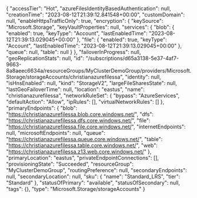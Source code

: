 {
  "accessTier": "Hot",
  "azureFilesIdentityBasedAuthentication": null,
  "creationTime": "2023-08-12T21:39:12.841548+00:00",
  "customDomain": null,
  "enableHttpsTrafficOnly": true,
  "encryption": {
    "keySource": "Microsoft.Storage",
    "keyVaultProperties": null,
    "services": {
      "blob": {
        "enabled": true,
        "keyType": "Account",
        "lastEnabledTime": "2023-08-12T21:39:13.029045+00:00"
      },
      "file": {
        "enabled": true,
        "keyType": "Account",
        "lastEnabledTime": "2023-08-12T21:39:13.029045+00:00"
      },
      "queue": null,
      "table": null
    }
  },
  "failoverInProgress": null,
  "geoReplicationStats": null,
  "id": "/subscriptions/d65a3138-5e37-4af7-9663-8a8aeec6634a/resourceGroups/MyClusterDemoGroup/providers/Microsoft.Storage/storageAccounts/christianazurefilessa",
  "identity": null,
  "isHnsEnabled": null,
  "kind": "StorageV2",
  "largeFileSharesState": null,
  "lastGeoFailoverTime": null,
  "location": "eastus",
  "name": "christianazurefilessa",
  "networkRuleSet": {
    "bypass": "AzureServices",
    "defaultAction": "Allow",
    "ipRules": [],
    "virtualNetworkRules": []
  },
  "primaryEndpoints": {
    "blob": "https://christianazurefilessa.blob.core.windows.net/",
    "dfs": "https://christianazurefilessa.dfs.core.windows.net/",
    "file": "https://christianazurefilessa.file.core.windows.net/",
    "internetEndpoints": null,
    "microsoftEndpoints": null,
    "queue": "https://christianazurefilessa.queue.core.windows.net/",
    "table": "https://christianazurefilessa.table.core.windows.net/",
    "web": "https://christianazurefilessa.z13.web.core.windows.net/"
  },
  "primaryLocation": "eastus",
  "privateEndpointConnections": [],
  "provisioningState": "Succeeded",
  "resourceGroup": "MyClusterDemoGroup",
  "routingPreference": null,
  "secondaryEndpoints": null,
  "secondaryLocation": null,
  "sku": {
    "name": "Standard_LRS",
    "tier": "Standard"
  },
  "statusOfPrimary": "available",
  "statusOfSecondary": null,
  "tags": {},
  "type": "Microsoft.Storage/storageAccounts"
}